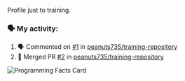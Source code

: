 Profile just to training.

### 🗣 My activity:
<!--START_SECTION:activity-->
1. 🗣 Commented on [#1](https://github.com/peanuts735/training-repository/pull/1#issuecomment-2986142041) in [peanuts735/training-repository](https://github.com/peanuts735/training-repository)
2. 🎉 Merged PR [#2](https://github.com/peanuts735/training-repository/pull/2) in [peanuts735/training-repository](https://github.com/peanuts735/training-repository)
<!--END_SECTION:activity-->

![Programming Facts Card](https://github-cards-worker.akanshsirohi-dev.workers.dev/programming-facts-card?theme=neon_horizon)


<!-- my-badges start -->
<!-- my-badges end -->
